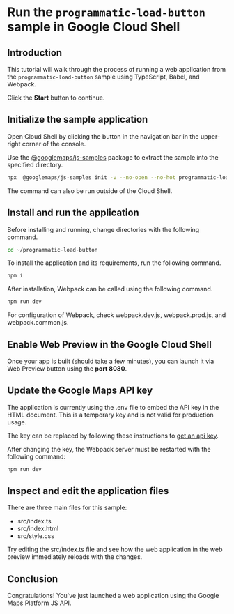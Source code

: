 # Run the `programmatic-load-button` sample in Google Cloud Shell

<walkthrough-tutorial-duration duration="10"/>

## Introduction

This tutorial will walk through the process of running a web application from
the `programmatic-load-button` sample using TypeScript, Babel, and Webpack.

Click the **Start** button to continue.

## Initialize the sample application

Open Cloud Shell by clicking the
<walkthrough-cloud-shell-icon></walkthrough-cloud-shell-icon> button in the
navigation bar in the upper-right corner of the console.

Use the [@googlemaps/js-samples](https://www.npmjs.com/package/@googlemaps/js-samples) package to 
extract the sample into the specified directory.

```bash
npx  @googlemaps/js-samples init -v --no-open --no-hot programmatic-load-button ~/programmatic-load-button
```

The command can also be run outside of the Cloud Shell.

## Install and run the application

Before installing and running, change directories with the following command.

```bash
cd ~/programmatic-load-button
```

To install the application and its requirements, run the following command.

```bash
npm i
```

After installation, Webpack can be called using the following command.

```bash
npm run dev
```

For configuration of Webpack, check
<walkthrough-editor-open-file filePath="programmatic-load-button/webpack.dev.js">webpack.dev.js</walkthrough-editor-open-file>,
<walkthrough-editor-open-file filePath="programmatic-load-button/webpack.prod.js">webpack.prod.js</walkthrough-editor-open-file>,
and
<walkthrough-editor-open-file filePath="programmatic-load-button/webpack.common.js">webpack.common.js</walkthrough-editor-open-file>.

## Enable Web Preview in the Google Cloud Shell

Once your app is built (should take a few minutes), you can launch it via
<walkthrough-spotlight-pointer target="cloudshell" spotlightId="devshell-web-preview-button">Web
Preview button</walkthrough-spotlight-pointer> using the **port 8080**.

## Update the Google Maps API key

The application is currently using the
<walkthrough-editor-open-file filePath="programmatic-load-button/.env">.env</walkthrough-editor-open-file>
file to embed the API key in the HTML document. This is a temporary key and is
not valid for production usage.

The key can be replaced by following these instructions to
[get an api key](https://developers.google.com/maps/documentation/javascript/get-api-key).

After changing the key, the Webpack server must be restarted with the following
command:

```bash
npm run dev
```

## Inspect and edit the application files

There are three main files for this sample:

*   <walkthrough-editor-open-file filePath="programmatic-load-button/src/index.ts">src/index.ts</walkthrough-editor-open-file>
*   <walkthrough-editor-open-file filePath="programmatic-load-button/src/index.html">src/index.html</walkthrough-editor-open-file>
*   <walkthrough-editor-open-file filePath="programmatic-load-button/src/style.css">src/style.css</walkthrough-editor-open-file>

Try editing the <walkthrough-editor-open-file filePath="programmatic-load-button/src/index.ts">src/index.ts</walkthrough-editor-open-file> file and see how the web application in the web preview immediately reloads with the changes.

## Conclusion

<walkthrough-conclusion-trophy></walkthrough-conclusion-trophy>

Congratulations! You've just launched a web application using the Google Maps
Platform JS API.
